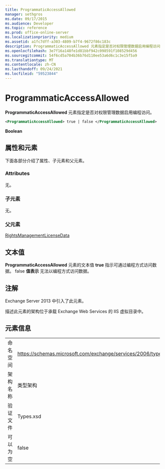 ```yaml
---
title: ProgrammaticAccessAllowed
manager: sethgros
ms.date: 09/17/2015
ms.audience: Developer
ms.topic: reference
ms.prod: office-online-server
ms.localizationpriority: medium
ms.assetid: a1fc7dff-a303-4809-b7f4-9672f86c183c
description: ProgrammaticAccessAllowed 元素指定是否对权限管理数据启用编程访问。
ms.openlocfilehash: 3e7f16a148fe1d81bbf942c098591f108529d456
ms.sourcegitcommit: 54f6cd5a704b36b76d110ee53a6d6c1c3e15f5a9
ms.translationtype: MT
ms.contentlocale: zh-CN
ms.lasthandoff: 09/24/2021
ms.locfileid: "59523844"
---
```

# <a name="programmaticaccessallowed"></a>ProgrammaticAccessAllowed

**ProgrammaticAccessAllowed** 元素指定是否对权限管理数据启用编程访问。 
  
```XML
<ProgrammaticAccessAllowed> true | false </ProgrammaticAccessAllowed>
```

 **Boolean**
## <a name="attributes-and-elements"></a>属性和元素

下面各部分介绍了属性、子元素和父元素。
  
### <a name="attributes"></a>Attributes

无。
  
### <a name="child-elements"></a>子元素

无。
  
### <a name="parent-elements"></a>父元素

[RightsManagementLicenseData](rightsmanagementlicensedata.md)
  
## <a name="text-value"></a>文本值

**ProgrammaticAccessAllowed** 元素的文本值 **true** 指示可通过编程方式访问数据。 false **值表示** 无法以编程方式访问数据。 
  
## <a name="remarks"></a>注解

Exchange Server 2013 中引入了此元素。
  
描述此元素的架构位于承载 Exchange Web Services 的 IIS 虚拟目录中。
  
## <a name="element-information"></a>元素信息

|||
|:-----|:-----|
|命名空间  <br/> |https://schemas.microsoft.com/exchange/services/2006/types  <br/> |
|架构名称  <br/> |类型架构  <br/> |
|验证文件  <br/> |Types.xsd  <br/> |
|可以为空  <br/> |false  <br/> |
   

